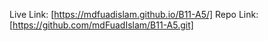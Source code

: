 Live Link: [https://mdfuadislam.github.io/B11-A5/]
Repo Link: [https://github.com/mdFuadIslam/B11-A5.git]